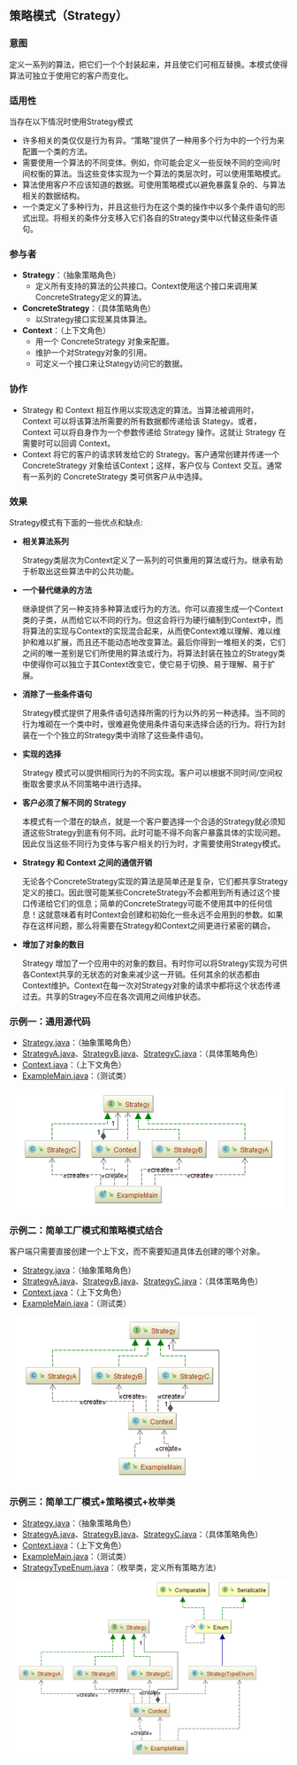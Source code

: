 ## 策略模式（Strategy）

### 意图
定义一系列的算法，把它们一个个封装起来，并且使它们可相互替换。本模式使得算法可独立于使用它的客户而变化。

### 适用性
当存在以下情况时使用Strategy模式
-	许多相关的类仅仅是行为有异。“策略”提供了一种用多个行为中的一个行为来配置一个类的方法。
-	需要使用一个算法的不同变体。例如，你可能会定义一些反映不同的空间/时间权衡的算法。当这些变体实现为一个算法的类层次时，可以使用策略模式。
-	算法使用客户不应该知道的数据。可使用策略模式以避免暴露复杂的、与算法相关的数据结构。
-	一个类定义了多种行为，并且这些行为在这个类的操作中以多个条件语句的形式出现。将相关的条件分支移入它们各自的Strategy类中以代替这些条件语句。

### 参与者
-	**Strategy**：（抽象策略角色）
	-	定义所有支持的算法的公共接口。Context使用这个接口来调用某ConcreteStrategy定义的算法。
-	**ConcreteStrategy**：（具体策略角色）
	-	以Strategy接口实现某具体算法。
-	**Context**：（上下文角色）
	-	用一个 ConcreteStrategy 对象来配置。
	-	维护一个对Strategy对象的引用。
	-	可定义一个接口来让Stategy访问它的数据。

### 协作
-	Strategy 和 Context 相互作用以实现选定的算法。当算法被调用时， Context 可以将该算法所需要的所有数据都传递给该 Stategy。或者，Context 可以将自身作为一个参数传递给 Strategy 操作。这就让 Strategy 在需要时可以回调 Context。
-	Context 将它的客户的请求转发给它的 Strategy。客户通常创建并传递一个 ConcreteStrategy 对象给该Context；这样，客户仅与 Context 交互。通常有一系列的 ConcreteStrategy 类可供客户从中选择。

### 效果
Strategy模式有下面的一些优点和缺点:
- **相关算法系列**

  Strategy类层次为Context定义了一系列的可供重用的算法或行为。继承有助于析取出这些算法中的公共功能。

- **一个替代继承的方法**

  继承提供了另一种支持多种算法或行为的方法。你可以直接生成一个Context类的子类，从而给它以不同的行为。但这会将行为硬行编制到Context中，而将算法的实现与Context的实现混合起来，从而使Context难以理解、难以维护和难以扩展，而且还不能动态地改变算法。最后你得到一堆相关的类，它们之间的唯一差别是它们所使用的算法或行为。将算法封装在独立的Strategy类中使得你可以独立于其Context改变它，使它易于切换、易于理解、易于扩展。

- **消除了一些条件语句**

  Strategy模式提供了用条件语句选择所需的行为以外的另一种选择。当不同的行为堆砌在一个类中时，很难避免使用条件语句来选择合适的行为。将行为封装在一个个独立的Strategy类中消除了这些条件语句。

- **实现的选择**

  Strategy 模式可以提供相同行为的不同实现。客户可以根据不同时间/空间权衡取舍要求从不同策略中进行选择。

- **客户必须了解不同的 Strategy**

  本模式有一个潜在的缺点，就是一个客户要选择一个合适的Strategy就必须知道这些Strategy到底有何不同。此时可能不得不向客户暴露具体的实现问题。因此仅当这些不同行为变体与客户相关的行为时，才需要使用Strategy模式。

- **Strategy 和 Context 之间的通信开销**

  无论各个ConcreteStrategy实现的算法是简单还是复杂，它们都共享Strategy定义的接口。因此很可能某些ConcreteStrategy不会都用到所有通过这个接口传递给它们的信息；简单的ConcreteStrategy可能不使用其中的任何信息！这就意味着有时Context会创建和初始化一些永远不会用到的参数。如果存在这样问题，那么将需要在Strategy和Context之间更进行紧密的耦合。

- **增加了对象的数目**

  Strategy 增加了一个应用中的对象的数目。有时你可以将Strategy实现为可供各Context共享的无状态的对象来减少这一开销。任何其余的状态都由Context维护。Context在每一次对Strategy对象的请求中都将这个状态传递过去。共享的Stragey不应在各次调用之间维护状态。

### 示例一：通用源代码

-	[Strategy.java](Pattern509_Strategy/src/main/java/com/jueee/example01/Strategy.java)：（抽象策略角色）
-	[StrategyA.java](Pattern509_Strategy/src/main/java/com/jueee/example01/StrategyA.java)、[StrategyB.java](Pattern509_Strategy/src/main/java/com/jueee/example01/StrategyB.java)、[StrategyC.java](Pattern509_Strategy/src/main/java/com/jueee/example01/StrategyC.java)：（具体策略角色）
-	[Context.java](Pattern509_Strategy/src/main/java/com/jueee/example01/Context.java)：（上下文角色）
-	[ExampleMain.java](Pattern509_Strategy/src/main/java/com/jueee/example01/ExampleMain.java)：（测试类）

![1567685723950](assets/1567685723950.png)

### 示例二：简单工厂模式和策略模式结合

客户端只需要直接创建一个上下文，而不需要知道具体去创建的哪个对象。

-	[Strategy.java](Pattern509_Strategy/src/main/java/com/jueee/example02/Strategy.java)：（抽象策略角色）
-	[StrategyA.java](Pattern509_Strategy/src/main/java/com/jueee/example02/StrategyA.java)、[StrategyB.java](Pattern509_Strategy/src/main/java/com/jueee/example02/StrategyB.java)、[StrategyC.java](Pattern509_Strategy/src/main/java/com/jueee/example02/StrategyC.java)：（具体策略角色）
-	[Context.java](Pattern509_Strategy/src/main/java/com/jueee/example02/Context.java)：（上下文角色）
-	[ExampleMain.java](Pattern509_Strategy/src/main/java/com/jueee/example02/ExampleMain.java)：（测试类）

![1567685900846](assets/1567685900846.png)

### 示例三：简单工厂模式+策略模式+枚举类

-	[Strategy.java](Pattern509_Strategy/src/main/java/com/jueee/example03/Strategy.java)：（抽象策略角色）
-	[StrategyA.java](Pattern509_Strategy/src/main/java/com/jueee/example03/StrategyA.java)、[StrategyB.java](Pattern509_Strategy/src/main/java/com/jueee/example03/StrategyB.java)、[StrategyC.java](Pattern509_Strategy/src/main/java/com/jueee/example03/StrategyC.java)：（具体策略角色）
-	[Context.java](Pattern509_Strategy/src/main/java/com/jueee/example03/Context.java)：（上下文角色）
-	[ExampleMain.java](Pattern509_Strategy/src/main/java/com/jueee/example03/ExampleMain.java)：（测试类）
-	[StrategyTypeEnum.java](Pattern509_Strategy/src/main/java/com/jueee/example03/StrategyTypeEnum.java)：（枚举类，定义所有策略方法）

![1567685908835](assets/1567685908835.png)